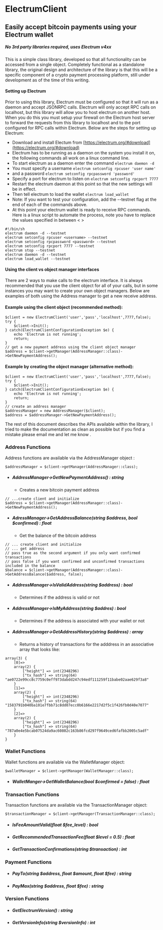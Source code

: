 # ElectrumClient
## Easily accept bitcoin payments using your Electrum wallet
##### No 3rd party libraries required, uses Electrum v4xx 
This is a simple class library, developed so that all functionality can be accessed from a single object. Completely functional as a standalone library, the original design and architecture of the library is that this will be a specific component of a crypto payment processing platform, still under development as of the time of this writing.

#### Setting up Electrum 
Prior to using this library, Electrum must be configured so that it will run as a daemon and accept JSONRPC calls. Electrum will only accept RPC calls on localhost, but this library will allow you to host electrum on another host. When you do this you must setup your firewall on the Electrum host server to forward the requests from this library to localhost and to the port configured for RPC calls within Electrum.
Below are the steps for setting up Electrum:
- Download and install Electum from [https://electrum.org/#download](https://electrum.org/#download)
- Electrum has to be running as a daemon on the system you install it on, the following commands all work on a linux command line. 
- To start electrum as a daemon enter the command
```electrum daemon -d``` 
- You must specify a username 
```electrum setconfig rpcuser 'user name'```
- and a password
```electrum setconfig rpcpassword 'password'```
- Specify a port for electrum to listen on
```electrum setconfig rpcport 7777```
- Restart the electrum daemon at this point so that the new settings will be in effect.
- Then tell electrum to load the wallet 
```electrum load_wallet```
- Note: If you want to test your configuration, add the --testnet flag at the end of each of the commands above.
- At this point your electrum wallet is ready to receive RPC commands.
Here is a linux script to automate the process, note you have to replace the values specified in between < >

```
#!/bin/sh
electrum daemon -d --testnet
electrum setconfig rpcuser <username> --testnet
electrum setconfig rpcpassword <password> --testnet
electrum setconfig rpcport 7777 --testnet
electrum stop --testnet
electrum daemon -d --testnet
electrum load_wallet --testnet
```
#### Using the client vs object manager interfaces
There are 2 ways to make calls to the electrum interface. It is always recommended that you use the 
client object for all of your calls, but in some instances you may want to create your own object managers. Below are examples of both using the Address manager to get a new receive address.

#### Example using the client object (recommended method):
```
$client = new ElectrumClient('user','pass','localhost',7777,false);
try {
    $client->Init();
} catch(ElectrumClientConfigurationException $e) {
    echo 'Electrum is not running';
    return;
}
// get a new payment address using the client object manager
$address = $client->getManager(AddressManager::class)->GetNewPaymentAddress();
````
#### Example by creating the object manager (alternative method):
```
$client = new ElectrumClient('user','pass','localhost',7777,false);
try {
    $client->Init();
} catch(ElectrumClientConfigurationException $e) {
    echo 'Electrum is not running';
    return;
}
// create an address manager 
$addressManager = new AddressManager($client);
$address = $addressManager->GetNewPaymentAddress();
```

The rest of this document describes the APIs available within the library, I tried to make the documentation as clean as possible but if you find a mistake please email me and let me know <ogbitblt at pm.me>. 
### Address Functions 
Address functions are available via the AddressManager object :
```
$addressManager = $client->getManager(AddressManager::class);
```
- ##### AddressManager->GetNewPaymentAddress() : string 
    - Creates a new bitcoin payment address
```
// ...create client and initialize
$address = $client->getManager(AddressManager::class)->GetNewPaymentAddress();
```
- ##### AdressManager->GetAddressBalance(string $address, bool $confirmed) : float
    - Get the balance of the bitcoin address
```
// ... create client and initialize
// ... get address
// pass true as the second argument if you only want confirmed transactions
// pass false if you want confirmed and unconfirmed transactions included in the balance
$balance = $client->getManager(AddressManager::class)->GetAddressBalance($address, false);
```
- ##### AddressManager->IsValidAddress(string $address) : bool
    - Determines if the address is valid or not
- ##### AddressManager->IsMyAddress(string $addres) : bool
    - Determines if the address is associated with your wallet or not
- ##### AddressManager->GetAddressHistory(string $address) : array
    - Returns a history of transactions for the adddress in an associative array that looks like:
```
array(3) {
    [0]=>
  	array(2) {
        ["height"] => int(2348296)
        ["tx_hash"] => string(64) "ae0722e99cc8c7759c0eff973dabdd247c94edf111259f11babe02aae629f3a8"
  	}
	[1]=>
  	array(2) {
        ["height"] => int(2348296)
     	["tx_hash"] => string(64) "1583791b040ba101e7fbb71c8dd07ecc0b6166e2217d2f5c1f426fb0d40e7077"
  	}
  	[2]=>
  	array(2) {
    	["height"] => int(2348296)
    	["tx_hash"] => string(64) "787a0e4e5bcab07524da9ac60802c163b86fcd297f9649ced6fafbb2005c5adf"
  	}
}
```

### Wallet Functions
Wallet functions are available via the WalletManager object:
```
$walletManager = $client->getManager(WalletManager::class);
```
- ##### WalletManger->GetWalletBalance(bool $confirmed = false) : float

### Transaction Functions
Transaction functions are available via the TransactionManager object:
```
$transactionManager = $client->getManager(TransactionManager::class);
```
- ##### IsFeeAmountValid(float $fee_level) : bool
- ##### GetRecommendedTransactionFee(float $level = 0.5) : float
- ##### GetTransactionConfirmations(string $transaction) : int
### Payment Functions
- ##### PayTo(string $address, float $amount, float $fee) : string
- ##### PayMax(string $address, float $fee) : string
### Version Functions
- ##### GetElectrumVersion() : string
- ##### GetVersionInfo(string $versionInfo) : int